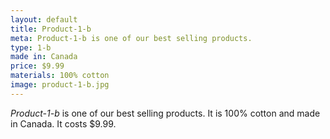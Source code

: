 ```yaml
---
layout: default
title: Product-1-b
meta: Product-1-b is one of our best selling products.
type: 1-b
made in: Canada
price: $9.99
materials: 100% cotton
image: product-1-b.jpg
---
```


*Product-1-b* is one of our best selling products. It is 100% cotton and made in Canada. It costs $9.99.

